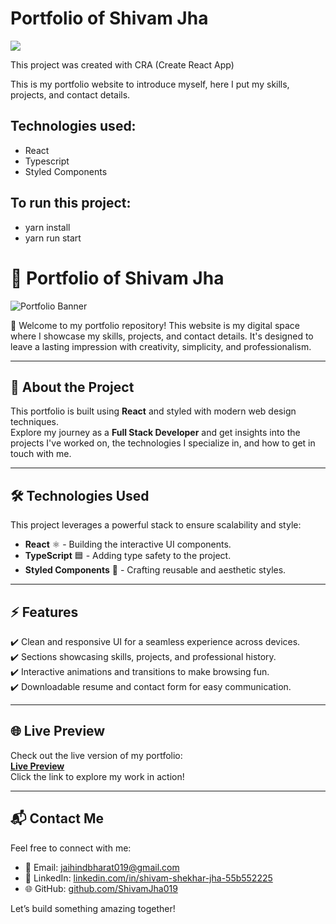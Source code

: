# Portfolio of Shivam Jha

<img src ="https://github.com/ShivamJha019/gitrepopath" />
 
This project was created with CRA (Create React App)

This is my portfolio website to introduce myself, here I put my skills, projects, and contact details.

## Technologies used:
- React
- Typescript
- Styled Components
 
## To run this project:
- yarn install
- yarn run start

# 🎨 **Portfolio of Shivam Jha**

![Portfolio Banner](https://github.com/ShivamJha019)  

🚀 Welcome to my portfolio repository! This website is my digital space where I showcase my skills, projects, and contact details. It's designed to leave a lasting impression with creativity, simplicity, and professionalism.

---

## 🌟 **About the Project**

This portfolio is built using **React** and styled with modern web design techniques.  
Explore my journey as a **Full Stack Developer** and get insights into the projects I've worked on, the technologies I specialize in, and how to get in touch with me.

---

## 🛠️ **Technologies Used**

This project leverages a powerful stack to ensure scalability and style:  
- **React** ⚛️ - Building the interactive UI components.  
- **TypeScript** 🟦 - Adding type safety to the project.  
- **Styled Components** 🎨 - Crafting reusable and aesthetic styles.  

---

## ⚡ **Features**

✔️ Clean and responsive UI for a seamless experience across devices.  
✔️ Sections showcasing skills, projects, and professional history.  
✔️ Interactive animations and transitions to make browsing fun.  
✔️ Downloadable resume and contact form for easy communication.  

---

## 🌐 **Live Preview**

Check out the live version of my portfolio:  
[**Live Preview**](https://shivamjha019.github.io/MyPortfolio)  
Click the link to explore my work in action!

---

## 📬 **Contact Me**

Feel free to connect with me:  

- 📧 Email: [jaihindbharat019@gmail.com](mailto:jaihindbharat019@gmail.com)  
- 💼 LinkedIn: [linkedin.com/in/shivam-shekhar-jha-55b552225](https://www.linkedin.com/in/shivam-shekhar-jha-55b552225)  
- 🌐 GitHub: [github.com/ShivamJha019](https://github.com/ShivamJha019)  

Let’s build something amazing together!

